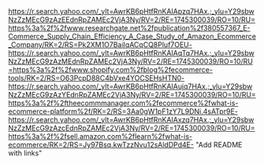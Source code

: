 https://r.search.yahoo.com/_ylt=AwrKB6pHtfRnKAIApzq7HAx.;_ylu=Y29sbwNzZzMEcG9zAzEEdnRpZAMEc2VjA3Ny/RV=2/RE=1745300039/RO=10/RU=https%3a%2f%2fwww.researchgate.net%2fpublication%2f380557367_E-Commerce_Supply_Chain_Efficiency_A_Case_Study_of_Amazon_Ecommerce_Company/RK=2/RS=Pk2XM1O7BaiIqACqCQ8Pluf7OEU- 
https://r.search.yahoo.com/_ylt=AwrKB6pHtfRnKAIAqTq7HAx.;_ylu=Y29sbwNzZzMEcG9zAzMEdnRpZAMEc2VjA3Ny/RV=2/RE=1745300039/RO=10/RU=https%3a%2f%2fwww.shopify.com%2fblog%2fecommerce-tools/RK=2/RS=O63PcpD88C4bVxe4YOCSEHsHTN0- 
https://r.search.yahoo.com/_ylt=AwrKB6pHtfRnKAIAujq7HAx.;_ylu=Y29sbwNzZzMEcG9zAzYEdnRpZAMEc2VjA3Ny/RV=2/RE=1745300039/RO=10/RU=https%3a%2f%2ftheecommmanager.com%2fecommerce%2fwhat-is-ecommerce-platform%2f/RK=2/RS=3Aa0gW1pF1zY7L9DNi.4sATpr9E- 
https://r.search.yahoo.com/_ylt=AwrKB6pHtfRnKAIAxzq7HAx.;_ylu=Y29sbwNzZzMEcG9zAzcEdnRpZAMEc2VjA3Ny/RV=2/RE=1745300039/RO=10/RU=https%3a%2f%2fsell.amazon.com%2flearn%2fwhat-is-ecommerce/RK=2/RS=Jy97Bsq.kwTzzNvu12sAldDPd4E-
  "Add README with links"
 
